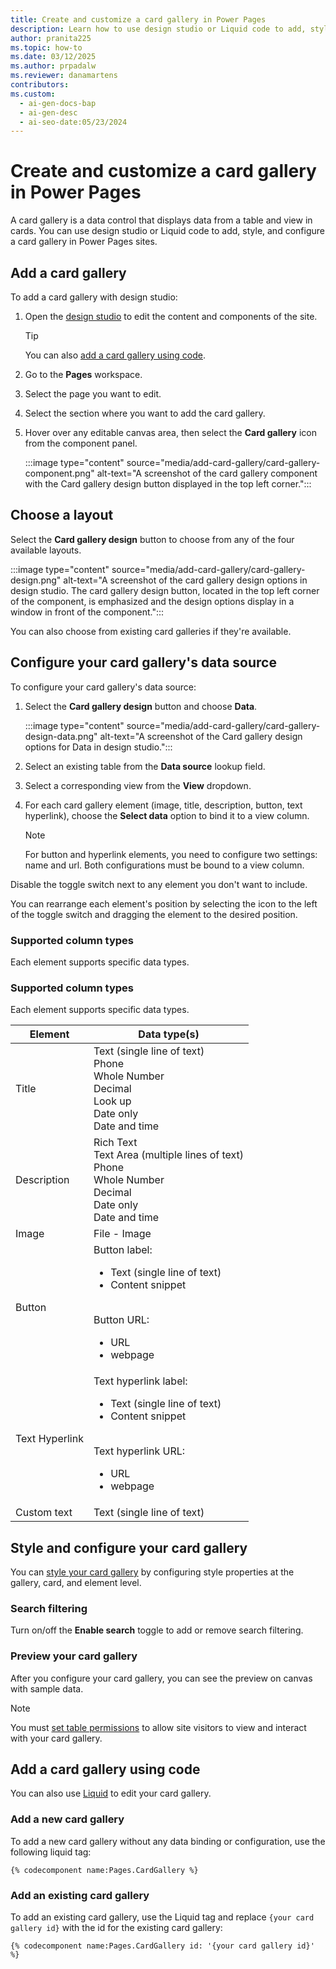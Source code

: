 ```yaml
---
title: Create and customize a card gallery in Power Pages
description: Learn how to use design studio or Liquid code to add, style, and configure a card gallery in Power Pages sites.
author: pranita225
ms.topic: how-to
ms.date: 03/12/2025
ms.author: prpadalw
ms.reviewer: danamartens
contributors:
ms.custom:
  - ai-gen-docs-bap
  - ai-gen-desc
  - ai-seo-date:05/23/2024
---
```

# Create and customize a card gallery in Power Pages

A card gallery is a data control that displays data from a table and view in cards. You can use design studio or Liquid code to add, style, and configure a card gallery in Power Pages sites.

## Add a card gallery

To add a card gallery with design studio:

1. Open the [design studio](use-design-studio.md) to edit the content and components of the site.

    >[!TIP]
    >
    > You can also [add a card gallery using code](#add-a-card-gallery-using-code).

1. Go to the **Pages** workspace.

1. Select the page you want to edit.

1. Select the section where you want to add the card gallery.

1. Hover over any editable canvas area, then select the **Card gallery** icon from the component panel.
    
    :::image type="content" source="media/add-card-gallery/card-gallery-component.png" alt-text="A screenshot of the card gallery component with the Card gallery design button displayed in the top left corner.":::

## Choose a layout

Select the **Card gallery design** button to choose from any of the four available layouts.

:::image type="content" source="media/add-card-gallery/card-gallery-design.png" alt-text="A screenshot of the card gallery design options in design studio. The card gallery design button, located in the top left corner of the component, is emphasized and the design options display in a window in front of the component.":::

You can also choose from existing card galleries if they're available.

## Configure your card gallery's data source

To configure your card gallery's data source:

1. Select the **Card gallery design** button and choose **Data**.

    :::image type="content" source="media/add-card-gallery/card-gallery-design-data.png" alt-text="A screenshot of the Card gallery design options for Data in design studio.":::
 
1. Select an existing table from the **Data source** lookup field.
1. Select a corresponding view from the **View** dropdown.
1. For each card gallery element (image, title, description, button, text hyperlink), choose the **Select data** option to bind it to a view column.

    > [!NOTE]
    > 
    >For button and hyperlink elements, you need to configure two settings: name and url. Both configurations must be bound to a view column.

Disable the toggle switch next to any element you don't want to include.

You can rearrange each element's position by selecting the icon to the left of the toggle switch and dragging the element to the desired position.

### Supported column types

Each element supports specific data types.

### Supported column types

Each element supports specific data types.

|**Element**  |**Data type(s)** |
|---------|---------|
|Title     |Text (single line of text)<br />Phone<br />Whole Number<br />Decimal<br />Look up<br />Date only<br />Date and time         |
|Description     |Rich Text<br />Text Area (multiple lines of text)<br />Phone<br />Whole Number<br />Decimal<br />Date only<br />Date and time         |
|Image    |File - Image        |
|Button    |Button label: <ul><li>Text (single line of text)</li><li>Content snippet</li></ul><br />Button URL:<ul><li>URL</li><li>webpage</li></ul>         |
|Text Hyperlink   |Text hyperlink label: <ul><li>Text (single line of text)</li><li>Content snippet</li></ul><br />Text hyperlink URL: <ul><li>URL</li><li>webpage</li></ul>            |
|Custom text  |Text (single line of text)|

## Style and configure your card gallery

You can [style your card gallery](customize-pages.md#edit-components) by configuring style properties at the gallery, card, and element level.

### Search filtering

Turn on/off the **Enable search** toggle to add or remove search filtering.

### Preview your card gallery

After you configure your card gallery, you can see the preview on canvas with sample data.

>[!NOTE]
> You must [set table permissions](../security/table-permissions.md) to allow site visitors to view and interact with your card gallery.

## Add a card gallery using code

You can also use [Liquid](../configure/liquid/liquid-overview.md) to edit your card gallery.

### Add a new card gallery

To add a new card gallery without any data binding or configuration, use the following liquid tag:

```Liquid
{% codecomponent name:Pages.CardGallery %}
```

### Add an existing card gallery

To add an existing card gallery, use the Liquid tag and replace `{your card gallery id}` with the id for the existing card gallery:

```Liquid
{% codecomponent name:Pages.CardGallery id: '{your card gallery id}' %}
```
